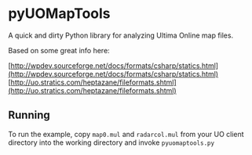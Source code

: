 # pyUOMapTools
A quick and dirty Python library for analyzing Ultima Online map files.

Based on some great info here:

[http://wpdev.sourceforge.net/docs/formats/csharp/statics.html](http://wpdev.sourceforge.net/docs/formats/csharp/statics.html)
[http://uo.stratics.com/heptazane/fileformats.shtml](http://uo.stratics.com/heptazane/fileformats.shtml)

## Running

To run the example, copy <code>map0.mul</code> and <code>radarcol.mul</code> from your UO client directory into the working directory and invoke <code>pyuomaptools.py</code>
